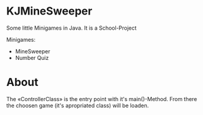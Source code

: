 KJMineSweeper
=============

Some little Minigames in Java. It is a School-Project

Minigames:
* MineSweeper
* Number Quiz

# About
The «ControllerClass» is the entry point with it's main()-Method. From there the choosen game (it's apropriated class) will be loaden.


